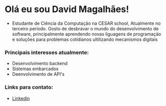 # Olá eu sou David Magalhães!

- Estudante de Ciência da Computação na CESAR school, Atualmente no terceiro período.  Gosto de desbravar o mundo do desenvolvimento de software, principalmente aprendendo novas liguagens de programação e soluções para problemas cotidianos ultilizando mecanismos digitais

### Principais interesses atualmente:
- Desenvolvimento backend
- Sistemas embarcados
- Deenvolvimento de API's


### Links para contato:

- [Linkedin](https://www.linkedin.com/in/davidmpo/)

